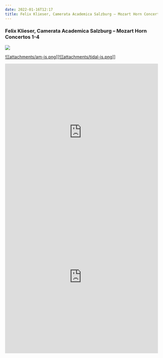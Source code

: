 ```yaml
---
date: 2022-01-16T12:17
title: Felix Klieser, Camerata Academica Salzburg – Mozart Horn Concertos 1-4
---
```

### Felix Klieser, Camerata Academica Salzburg – Mozart Horn Concertos 1-4
[![](https://img.discogs.com/9NbQNqPBIAnen2sJwrzMdOv6F3w=/fit-in/600x618/filters:strip_icc():format(jpeg):mode_rgb():quality(90)/discogs-images/R-13511054-1581788885-7719.jpeg.jpg)][1] 

[1]: https://www.discogs.com/release/13511054
[2]: https://music.apple.com/us/album/1444728854
[3]: https://listen.tidal.com/album/99577081

[![[attachments/am-is.png]]][2][![[attachments/tidal-is.png]]][3]

<iframe allow="autoplay *; encrypted-media *; fullscreen *" frameborder="0" height="450" style="width:100%;max-width:660px;overflow:hidden;background:transparent;" sandbox="allow-forms allow-popups allow-same-origin allow-scripts allow-storage-access-by-user-activation allow-top-navigation-by-user-activation" src="https://embed.music.apple.com/us/album/turn-blue/1444728854"></iframe>
<div style="position: relative; padding-bottom: 100%; height: 0; overflow: hidden; max-width: 100%;"><iframe src="https://embed.tidal.com/albums/99577081?layout=gridify" frameborder= "0" allowfullscreen style="position: absolute; top: 0; left: 0; width: 100%; height: 1px; min-height: 100%; margin: 0 auto;"></iframe></div>